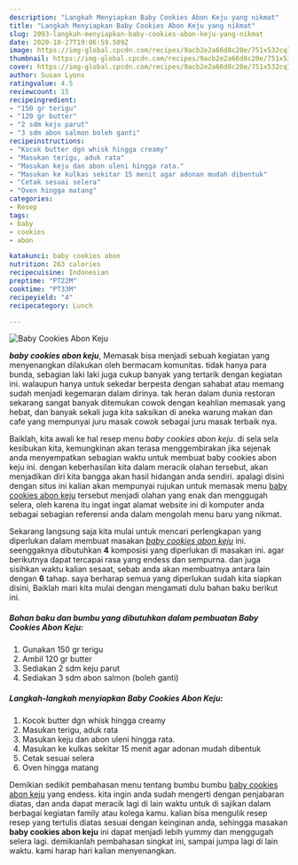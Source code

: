 ```yaml
---
description: "Langkah Menyiapkan Baby Cookies Abon Keju yang nikmat"
title: "Langkah Menyiapkan Baby Cookies Abon Keju yang nikmat"
slug: 2093-langkah-menyiapkan-baby-cookies-abon-keju-yang-nikmat
date: 2020-10-27T19:06:59.509Z
image: https://img-global.cpcdn.com/recipes/9acb2e2a66d8c20e/751x532cq70/baby-cookies-abon-keju-foto-resep-utama.jpg
thumbnail: https://img-global.cpcdn.com/recipes/9acb2e2a66d8c20e/751x532cq70/baby-cookies-abon-keju-foto-resep-utama.jpg
cover: https://img-global.cpcdn.com/recipes/9acb2e2a66d8c20e/751x532cq70/baby-cookies-abon-keju-foto-resep-utama.jpg
author: Susan Lyons
ratingvalue: 4.5
reviewcount: 15
recipeingredient:
- "150 gr terigu"
- "120 gr butter"
- "2 sdm keju parut"
- "3 sdm abon salmon boleh ganti"
recipeinstructions:
- "Kocok butter dgn whisk hingga creamy"
- "Masukan terigu, aduk rata"
- "Masukan keju dan abon uleni hingga rata."
- "Masukan ke kulkas sekitar 15 menit agar adonan mudah dibentuk"
- "Cetak sesuai selera"
- "Oven hingga matang"
categories:
- Resep
tags:
- baby
- cookies
- abon

katakunci: baby cookies abon 
nutrition: 263 calories
recipecuisine: Indonesian
preptime: "PT22M"
cooktime: "PT33M"
recipeyield: "4"
recipecategory: Lunch

---
```



![Baby Cookies Abon Keju](https://img-global.cpcdn.com/recipes/9acb2e2a66d8c20e/751x532cq70/baby-cookies-abon-keju-foto-resep-utama.jpg)

<b><i>baby cookies abon keju</i></b>, Memasak bisa menjadi sebuah kegiatan yang menyenangkan dilakukan oleh bermacam komunitas. tidak hanya para bunda, sebagian laki laki juga cukup banyak yang tertarik dengan kegiatan ini. walaupun hanya untuk sekedar berpesta dengan sahabat atau memang sudah menjadi kegemaran dalam dirinya. tak heran dalam dunia restoran sekarang sangat banyak ditemukan cowok dengan keahlian memasak yang hebat, dan banyak sekali juga kita saksikan di aneka warung makan dan cafe yang mempunyai juru masak cowok sebagai juru masak terbaik nya.



Baiklah, kita awali ke hal resep menu <i>baby cookies abon keju</i>. di sela sela kesibukan kita, kemungkinan akan terasa menggembirakan jika sejenak anda menyempatkan sebagian waktu untuk membuat baby cookies abon keju ini. dengan keberhasilan kita dalam meracik olahan tersebut, akan menjadikan diri kita bangga akan hasil hidangan anda sendiri. apalagi disini dengan situs ini kalian akan mempunyai rujukan untuk memasak menu <u>baby cookies abon keju</u> tersebut menjadi olahan yang enak dan menggugah selera, oleh karena itu ingat ingat alamat website ini di komputer anda sebagai sebagian referensi anda dalam mengolah menu baru yang nikmat.


Sekarang langsung saja kita mulai untuk mencari perlengkapan yang diperlukan dalam membuat masakan <u><i>baby cookies abon keju</i></u> ini. seenggaknya dibutuhkan <b>4</b> komposisi yang diperlukan di masakan ini. agar berikutnya dapat tercapai rasa yang endess dan sempurna. dan juga sisihkan waktu kalian sesaat, sebab anda akan membuatnya antara lain dengan <b>6</b> tahap. saya berharap semua yang diperlukan sudah kita siapkan disini, Baiklah mari kita mulai dengan mengamati dulu bahan baku berikut ini.

<!--inarticleads1-->

##### Bahan baku dan bumbu yang dibutuhkan dalam pembuatan Baby Cookies Abon Keju:

1. Gunakan 150 gr terigu
1. Ambil 120 gr butter
1. Sediakan 2 sdm keju parut
1. Sediakan 3 sdm abon salmon (boleh ganti)




<!--inarticleads2-->

##### Langkah-langkah menyiapkan Baby Cookies Abon Keju:

1. Kocok butter dgn whisk hingga creamy
1. Masukan terigu, aduk rata
1. Masukan keju dan abon uleni hingga rata.
1. Masukan ke kulkas sekitar 15 menit agar adonan mudah dibentuk
1. Cetak sesuai selera
1. Oven hingga matang




Demikian sedikit pembahasan menu tentang bumbu bumbu <u>baby cookies abon keju</u> yang endess. kita ingin anda sudah mengerti dengan penjabaran diatas, dan anda dapat meracik lagi di lain waktu untuk di sajikan dalam berbagai kegiatan family atau kolega kamu. kalian bisa mengulik resep resep yang tertulis diatas sesuai dengan keinginan anda, sehingga masakan <b>baby cookies abon keju</b> ini dapat menjadi lebih yummy dan menggugah selera lagi. demikianlah pembahasan singkat ini, sampai jumpa lagi di lain waktu. kami harap hari kalian menyenangkan.
